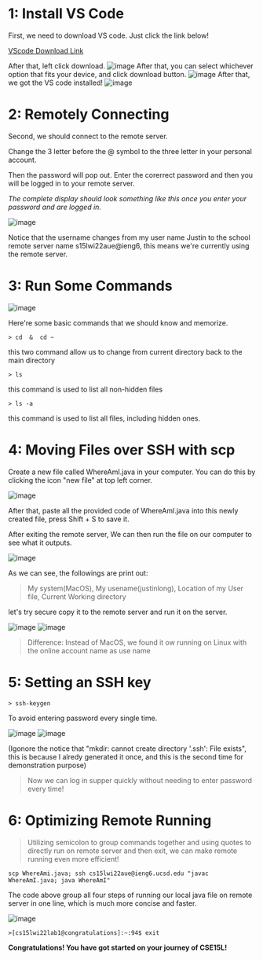 # 1: Install VS Code

First, we need to download VS code. Just click the link below! 

[VScode Download Link](https://code.visualstudio.com/download)

After that, left click download. 
![image](google.png)
After that, you can select whichever option that fits your device, and click download button.
![image](select.png)
After that, we got the VS code installed!
![image](VScode.png)

# 2: Remotely Connecting

Second, we should connect to the remote server.

Change the 3 letter before the @ symbol to the three letter in your personal account.

Then the password will pop out. Enter the corerrect password and then you will be logged in to your remote server.

*The complete display should look something like this once you enter your password and are logged in.*

![image](ssh.png)

Notice that the username changes from my user name Justin to the school remote server name s15lwi22aue@ieng6, this means we're currently using the remote server.

# 3: Run Some Commands

![image](operations.png)

Here're some basic commands that we should know and memorize. 
```
> cd  &  cd ~
```
this two command allow us to change from current directory back to the main directory
```
> ls
```
this command is used to list all non-hidden files
```
> ls -a
```

this command is used to list all files, including hidden ones.

# 4: Moving Files over SSH with scp

Create a new file called WhereAmI.java in your computer.
You can do this by clicking the icon "new file" at top left corner.

![image](newfile.png)

After that, paste all the provided code of WhereAmI.java into this newly created file, press Shift + S to save it.

After exiting the remote server, We can then run the file on our computer to see what it outputs.

![image](WAI.png)

As we can see, the followings are print out:

> My system(MacOS), My usename(justinlong), Location of my User file, Current Working directory

let's try secure copy it to the remote server and run it on the server.

![image](scp.png)
![image](remote.png)

> Difference: Instead of MacOS, we found it ow running on Linux with the online account name as use name


# 5: Setting an SSH key
```
> ssh-keygen
```

To avoid entering password every single time.

![image](sshkey.png)
![image](keygen.png)

(Igonore the notice that "mkdir: cannot create directory '.ssh': File exists", this is because I alredy generated it once, and this is the second time for demonstration purpose)

> Now we can log in supper quickly without needing to enter password every time!

# 6: Optimizing Remote Running

> Utilizing semicolon to group commands together and using quotes to directly run on remote server and then exit, we can make remote running even more efficient!


```
scp WhereAmi.java; ssh cs15lwi22aue@ieng6.ucsd.edu "javac WhereAmI.java; java WhereAmI"
```
The code above group all four steps of running our local java file on remote server in one line, which is much more concise and faster.

![image](quick.png)
```
>[cs15lwi22lab1@congratulations]:~:94$ exit
```

**Congratulations! You have got started on your journey of CSE15L!**